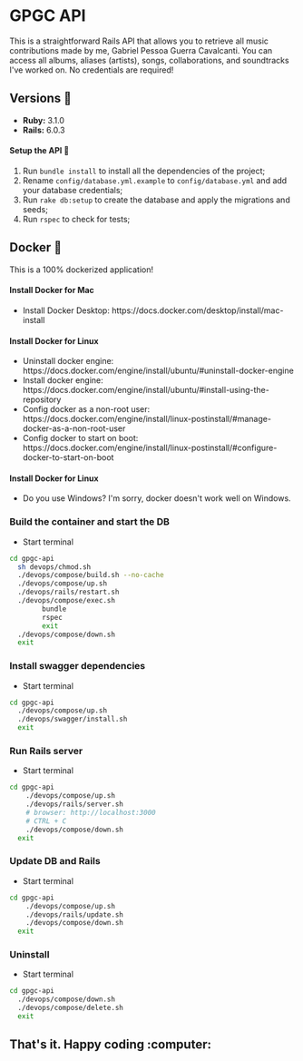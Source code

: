# GPGC API

<p>This is a straightforward Rails API that allows you to retrieve all music contributions made by me, Gabriel Pessoa Guerra Cavalcanti. You can access all albums, aliases (artists), songs, collaborations, and soundtracks I've worked on. No credentials are required!</p>


## Versions :gem:
* **Ruby:** 3.1.0
* **Rails:** 6.0.3

#### Setup the API :monorail:

1. Run `bundle install` to install all the dependencies of the project;
2. Rename `config/database.yml.example` to `config/database.yml` and add your database credentials;
3. Run `rake db:setup` to create the database and apply the migrations and seeds;
4. Run `rspec` to check for tests;

## Docker :whale:

<p>This is a 100% dockerized application!</p>

#### Install Docker for Mac
<ul>
    <li>Install Docker Desktop: https://docs.docker.com/desktop/install/mac-install </li>
</ul>

#### Install Docker for Linux
<ul>
    <li>Uninstall docker engine: https://docs.docker.com/engine/install/ubuntu/#uninstall-docker-engine</li>
    <li>Install docker engine: https://docs.docker.com/engine/install/ubuntu/#install-using-the-repository</li>
    <li>Config docker as a non-root user: https://docs.docker.com/engine/install/linux-postinstall/#manage-docker-as-a-non-root-user</li>
    <li>Config docker to start on boot: https://docs.docker.com/engine/install/linux-postinstall/#configure-docker-to-start-on-boot</li>
</ul>

#### Install Docker for Linux
<ul>
    <li>Do you use Windows? I'm sorry, docker doesn't work well on Windows. </li>
</ul>

### Build the container and start the DB

- Start terminal

```bash
cd gpgc-api
  sh devops/chmod.sh
  ./devops/compose/build.sh --no-cache
  ./devops/compose/up.sh
  ./devops/rails/restart.sh
  ./devops/compose/exec.sh
        bundle
        rspec
        exit
  ./devops/compose/down.sh
  exit
```

### Install swagger dependencies
- Start terminal
```bash
cd gpgc-api
  ./devops/compose/up.sh
  ./devops/swagger/install.sh
  exit
```

### Run Rails server

- Start terminal

```bash
cd gpgc-api
    ./devops/compose/up.sh
    ./devops/rails/server.sh
    # browser: http://localhost:3000
    # CTRL + C
    ./devops/compose/down.sh
  exit
```

### Update DB and Rails

- Start terminal

```bash
cd gpgc-api
    ./devops/compose/up.sh
    ./devops/rails/update.sh
    ./devops/compose/down.sh
  exit
```

### Uninstall

- Start terminal

```bash
cd gpgc-api
  ./devops/compose/down.sh
  ./devops/compose/delete.sh
  exit
```

<h2>That's it. Happy coding :computer:</h2> 
